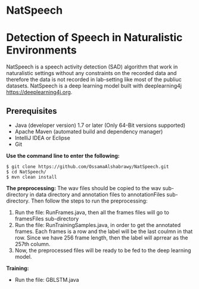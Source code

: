 # NatSpeech
# Detection of Speech in Naturalistic Environments

NatSpeech is a speech activity detection (SAD) algorithm that work in naturalistic settings without any constraints on the recorded data and therefore the data is not recorded in lab-setting like most of the publiuc datasets. NatSpeech is a deep learning model built with deeplearning4j https://deeplearning4j.org. 

## Prerequisites
* Java (developer version) 1.7 or later (Only 64-Bit versions supported)
* Apache Maven (automated build and dependency manager)
* IntelliJ IDEA or Eclipse
* Git

**Use the command line to enter the following:**
```
$ git clone https://github.com/OssamaAlshabrawy/NatSpeech.git
$ cd NatSpeech/
$ mvn clean install
```

**The preprocessing:**
The wav files should be copied to the wav sub-directory in data directory and annotation files to annotationFiles sub-directory. Then follow the steps to run the preprocessing:
1. Run the file: RunFrames.java, then all the frames files will go to framesFiles sub-directory
2. Run the file: RunTrainingSamples.java, in order to get the annotated frames. Each frames is a row and the label will be the last coulmn in that row. Since we have 256 frame length, then the label will aprrear as the 257th column.
3. Now, the preprocessed files will be ready to be fed to the deep learning model.

**Training:**
* Run the file: GBLSTM.java


